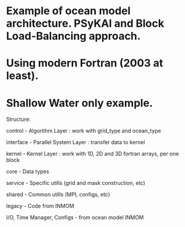 # Example of ocean model architecture. PSyKAl and Block Load-Balancing approach.
# Using modern Fortran (2003 at least).

# Shallow Water only example.

Structure:

control   - Algorithm Layer       : work with grid_type and ocean_type

interface - Parallel System Layer : transfer data to kernel

kernel    - Kernel Layer          : work with 1D, 2D and 3D fortran arrays, per one block

core      - Data types

service   - Specific utills (grid and mask construction, etc)

shared    - Common utills (MPI, configs, etc)

legacy    - Code from INMOM

I/O, Time Manager, Configs - from ocean model INMOM
